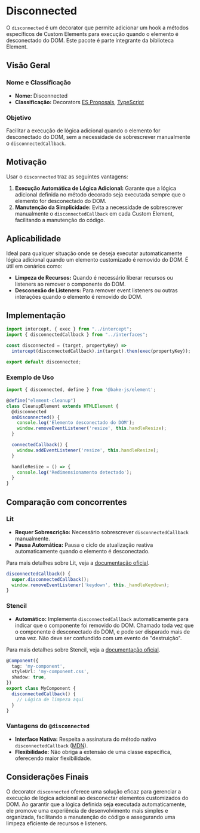 # Disconnected

O `disconnected` é um decorator que permite adicionar um hook a métodos específicos de Custom Elements para execução quando o elemento é desconectado do DOM. Este pacote é parte integrante da biblioteca Element.

## Visão Geral

### Nome e Classificação

- **Nome:** Disconnected
- **Classificação:** Decorators [ES Proposals](https://www.proposals.es/proposals/Decorators), [TypeScript](https://www.typescriptlang.org/docs/handbook/decorators.html)

### Objetivo

Facilitar a execução de lógica adicional quando o elemento for desconectado do DOM, sem a necessidade de sobrescrever manualmente o `disconnectedCallback`.

## Motivação

Usar o `disconnected` traz as seguintes vantagens:

1. **Execução Automática de Lógica Adicional:** Garante que a lógica adicional definida no método decorado seja executada sempre que o elemento for desconectado do DOM.
2. **Manutenção da Simplicidade:** Evita a necessidade de sobrescrever manualmente o `disconnectedCallback` em cada Custom Element, facilitando a manutenção do código.

## Aplicabilidade

Ideal para qualquer situação onde se deseja executar automaticamente lógica adicional quando um elemento customizado é removido do DOM. É útil em cenários como:

- **Limpeza de Recursos:** Quando é necessário liberar recursos ou listeners ao remover o componente do DOM.
- **Desconexão de Listeners:** Para remover event listeners ou outras interações quando o elemento é removido do DOM.

## Implementação

```javascript
import intercept, { exec } from "../intercept";
import { disconnectedCallback } from "../interfaces";

const disconnected = (target, propertyKey) =>
  intercept(disconnectedCallback).in(target).then(exec(propertyKey));

export default disconnected;
```

### Exemplo de Uso

```typescript
import { disconnected, define } from '@bake-js/element';

@define("element-cleanup")
class CleanupElement extends HTMLElement {
  @disconnected
  onDisconnected() {
    console.log('Elemento desconectado do DOM');
    window.removeEventListener('resize', this.handleResize);
  }

  connectedCallback() {
    window.addEventListener('resize', this.handleResize);
  }

  handleResize = () => {
    console.log('Redimensionamento detectado');
  }
}
```

## Comparação com concorrentes

### Lit

- **Requer Sobrescrição:** Necessário sobrescrever `disconnectedCallback` manualmente.
- **Pausa Automática:** Pausa o ciclo de atualização reativa automaticamente quando o elemento é desconectado.

Para mais detalhes sobre Lit, veja a [documentação oficial](https://lit.dev/docs/components/lifecycle/#disconnectedcallback).

```typescript
disconnectedCallback() {
  super.disconnectedCallback();
  window.removeEventListener('keydown', this._handleKeydown);
}
```

### Stencil

- **Automático:** Implementa `disconnectedCallback` automaticamente para indicar que o componente foi removido do DOM. Chamado toda vez que o componente é desconectado do DOM, e pode ser disparado mais de uma vez. Não deve ser confundido com um evento de "destruição".

Para mais detalhes sobre Stencil, veja a [documentação oficial](https://stenciljs.com/docs/component-lifecycle#disconnectedcallback).

```typescript
@Component({
  tag: 'my-component',
  styleUrl: 'my-component.css',
  shadow: true,
})
export class MyComponent {
  disconnectedCallback() {
    // Lógica de limpeza aqui
  }
}
```

### Vantagens do `@disconnected`

- **Interface Nativa:** Respeita a assinatura do método nativo `disconnectedCallback` ([MDN](https://developer.mozilla.org/en-US/docs/Web/Web_Components/Using_custom_elements#using_the_lifecycle_callbacks)).
- **Flexibilidade:** Não obriga a extensão de uma classe específica, oferecendo maior flexibilidade.

## Considerações Finais

O decorator `disconnected` oferece uma solução eficaz para gerenciar a execução de lógica adicional ao desconectar elementos customizados do DOM. Ao garantir que a lógica definida seja executada automaticamente, ele promove uma experiência de desenvolvimento mais simples e organizada, facilitando a manutenção do código e assegurando uma limpeza eficiente de recursos e listeners.
